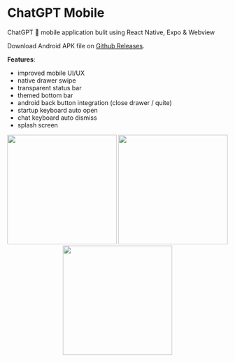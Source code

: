 # ChatGPT Mobile

ChatGPT 🤖 mobile application bulit using React Native, Expo &amp; Webview

Download Android APK file on
[Github Releases](https://github.com/nezort11/chatgpt-mobile/releases/).

**Features**:

- improved mobile UI/UX
- native drawer swipe
- transparent status bar
- themed bottom bar
- android back button integration (close drawer / quite)
- startup keyboard auto open
- chat keyboard auto dismiss
- splash screen

<div align="center">

  <img src="https://user-images.githubusercontent.com/59317431/209671813-fe5074a4-f0a1-4c89-9946-a97961a60b59.jpg" width="250px" />

  <img src="https://user-images.githubusercontent.com/59317431/209671823-04182d33-ab5e-4bc2-8301-a34253721eb8.jpg" width="250px" />

  <img src="https://user-images.githubusercontent.com/59317431/209671830-962b1ffc-e717-4523-8905-b262788fd33c.jpg" width="250px" />

</div>
